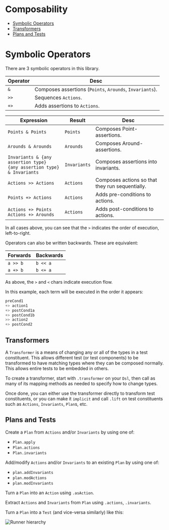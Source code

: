 # Composability

- [Symbolic Operators](#symbolic-operators)
- [Transformers](#transformers)
- [Plans and Tests](#plans-and-tests)

# Symbolic Operators

There are 3 symbolic operators in this library.

| Operator | Desc |
|----------|------|
| `&`      | Composes assertions (`Points`, `Arounds`, `Invariants`). |
| `>>`     | Sequences `Actions`. |
| `+>`     | Adds assertions to `Actions`. |

| Expression | Result | Desc |
|------------|--------|------|
| `Points & Points` | `Points` | Composes Point-assertions. |
| `Arounds & Arounds` | `Arounds` | Composes Around-assertions. |
| `Invariants & {any assertion type}`<br>`{any assertion type} & Invariants` | `Invariants` | Composes assertions into invariants. |
| `Actions >> Actions` | `Actions` | Composes actions so that they run sequentially. |
| `Points +> Actions` | `Actions` | Adds pre-conditions to actions. |
| `Actions +> Points`<br>`Actions +> Arounds` | `Actions` | Adds post-conditions to actions. |

In all cases above, you can see that the `>` indicates the order of execution, left-to-right.

Operators can also be written backwards. These are equivalent:

| Forwards | Backwards |
|----------|-----------|
| `a >> b` | `b << a`  |
| `a +> b` | `b <+ a`  |

As above, the `>` and `<` chars indicate execution flow.

In this example, each term will be executed in the order it appears:
```scala
preCond1
+> action1
+> postCond1a
+> postCond1b
>> action2
+> postCond2
```


## Transformers

A `Transformer` is a means of changing any or all of the types in a test constituent.
This allows different test (or test components) to be transformed to have matching types
where they can be composed normally. This allows entire tests to be embedded in others.

To create a transformer, start with `.transformer` on your `Dsl`,
then call as many of its mapping methods as needed to specify how to change types.

Once done, you can either use the transformer directly to transform test constituents,
or you can make it `implicit` and call `.lift` on test constituents such as `Actions`, `Invariants`, `Plan`s, etc.


## Plans and Tests

Create a `Plan` from `Actions` and/or `Invariants` by using one of:
* `Plan.apply`
* `Plan.actions`
* `Plan.invariants`

Add/modify `Actions` and/or `Invariants` to an existing `Plan` by using one of:
* `plan.addInvariants`
* `plan.modActions`
* `plan.modInvariants`

Turn a `Plan` into an `Action` using `.asAction`.

Extract `Actions` and `Invariants` from `Plan` using `.actions`, `.invariants`.

Turn a `Plan` into a `Test` (and vice-versa similarly) like this:

![Runner hierarchy](https://rawgit.com/japgolly/test-state/master/doc/runner.gv.svg)
